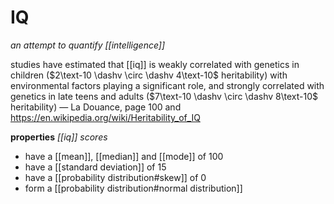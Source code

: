 # IQ

_an attempt to quantify [[intelligence]]_

studies have estimated that [[iq]] is weakly correlated with genetics in children ($2\text-10 \dashv \circ \dashv 4\text-10$ heritability) with environmental factors playing a significant role, and strongly correlated with genetics in late teens and adults ($7\text-10 \dashv \circ \dashv 8\text-10$ heritability) &mdash; La Douance, page 100 and <https://en.wikipedia.org/wiki/Heritability_of_IQ>

**properties** _[[iq]] scores_

- have a [[mean]], [[median]] and [[mode]] of $100$
- have a [[standard deviation]] of $15$
- have a [[probability distribution#skew]] of $0$
- form a [[probability distribution#normal distribution]]
